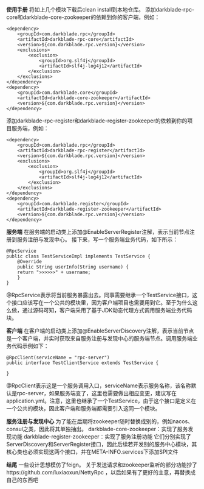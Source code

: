**使用手册**
将如上几个模块下载后clean install到本地仓库。
添加darkblade-rpc-core和darkblade-core-zookeeper的依赖到你的客户端，例如：
```
<dependency>   
    <groupId>com.darkblade.rpc</groupId>  
    <artifactId>darkblade-rpc-core</artifactId>    
    <version>${com.darkblade.rpc.version}</version>    
    <exclusions>     
        <exclusion>       
            <groupId>org.slf4j</groupId>        
            <artifactId>slf4j-log4j12</artifactId>      
        </exclusion>
    </exclusions>
</dependency>
<dependency>   
    <groupId>com.darkblade.core</groupId> 
    <artifactId>darkblade-core-zookeeper</artifactId> 
    <version>${com.darkblade.rpc.version}</version>
</dependency>
```
添加darkblade-rpc-register和darkblade-register-zookeeper的依赖到你的项目服务端，例如：
```
<dependency>   
    <groupId>com.darkblade.rpc</groupId>  
    <artifactId>darkblade-rpc-register</artifactId>    
    <version>${com.darkblade.rpc.version}</version>    
    <exclusions>     
        <exclusion>       
            <groupId>org.slf4j</groupId>        
            <artifactId>slf4j-log4j12</artifactId>      
        </exclusion>
    </exclusions>
</dependency>
<dependency>   
    <groupId>com.darkblade.register</groupId> 
    <artifactId>darkblade-register-zookeeper</artifactId> 
    <version>${com.darkblade.rpc.version}</version>
</dependency>
```

**服务端**
在服务端的启动类上添加@EnableServerRegister注解，表示当前节点注册到服务注册与发现中心。
接下来，写一个服务端业务代码，如下所示：
```
@RpcService
public class TestServiceImpl implements TestService {  
    @Override   
    public String userInfo(String username) {     
    return ">>>>>>" + username;   
    }
}
```
@RpcService表示将当前服务暴露出去。同事需要继承一个TestService接口，这个接口应该写在一个公共的模块里，因为客户端项目也需要用到它。至于为什么这么做，通过源码可知，客户端采用了基于JDK动态代理方式调用服务端业务代码块。

**客户端**
在客户端的启动类上添加@EnableServerDiscovery注解，表示当前节点是一个客户端，并实时获取来自服务注册与发现中心的服务端节点。调用服务端业务代码示例如下：
```
@RpcClient(serviceName = "rpc-server")
public interface TestClientService extends TestService {

}
```
@RpcClient表示这是一个服务调用入口，serviceName表示服务名称，该名称默认是rpc-server，如果服务端变了，这里也需要做出相应变更，建议写在application.yml。注意，这里也继承了一个TestService，由于这个接口是定义在一个公共的模块，因此客户端和服务端都需要引入这同一个模块。

**服务注册与发现中心**
为了能在后期将zookeeper随时替换成别的，例如nacos、consul之类，因此将其单独抽出。
darkblade-core-zookeeper：实现了服务发现功能
darkblade-register-zookeeper：实现了服务注册功能
它们分别实现了ServerDiscovery和ServerRegister接口，因此后续若开发别的服务中心模块，其核心类也必须实现这两个接口，并在META-INFO.services下添加SPI文件

**结尾**
一些设计思想模仿了feign。
关于发送请求和zookeeper监听的部分功能抄了https://github.com/luxiaoxun/NettyRpc ，以后如果有了更好的主意，再替换成自己的东西吧
